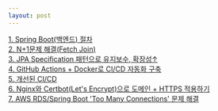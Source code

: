 ```yaml
---
layout: post
--- 
```


<a href="/board/ShopSphere/ShopSphere1">1. Spring Boot(백엔드) 절차</a><br>
<a href="/board/ShopSphere/ShopSphere6">2. N+1문제 해결(Fetch Join)</a><br>
<a href="/board/ShopSphere/ShopSphere7">3. JPA Specification 패턴으로 유지보수, 확장성↑</a><br>
<a href="/board/ShopSphere/ShopSphere2">4. GitHub Actions + Docker로 CI/CD 자동화 구축</a><br>
<a href="/board/ShopSphere/ShopSphere3">5. 개선된 CI/CD</a><br>
<a href="/board/ShopSphere/ShopSphere4">6. Nginx와 Certbot(Let's Encrypt)으로 도메인 + HTTPS 적용하기</a><br>
<a href="/board/ShopSphere/ShopSphere5">7. AWS RDS/Spring Boot 'Too Many Connections' 문제 해결 </a><br>
